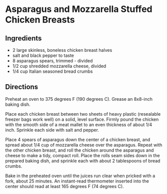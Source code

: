 # Asparagus and Mozzarella Stuffed Chicken Breasts

## Ingredients
* 2 large skinless, boneless chicken breast halves
* salt and black pepper to taste
* 8 asparagus spears, trimmed - divided
* 1/2 cup shredded mozzarella cheese, divided
* 1/4 cup Italian seasoned bread crumbs

## Directions
Preheat an oven to 375 degrees F (190 degrees C). Grease an 8x8-inch baking dish.

Place each chicken breast between two sheets of heavy plastic (resealable freezer bags work well) on a solid, level surface. Firmly pound the chicken with the smooth side of a meat mallet to an even thickness of about 1/4 inch. Sprinkle each side with salt and pepper.

Place 4 spears of asparagus down the center of a chicken breast, and spread about 1/4 cup of mozzarella cheese over the asparagus. Repeat with the other chicken breast, and roll the chicken around the asparagus and cheese to make a tidy, compact roll. Place the rolls seam sides down in the prepared baking dish, and sprinkle each with about 2 tablespoons of bread crumbs.

Bake in the preheated oven until the juices run clear when pricked with a fork, about 25 minutes. An instant-read thermometer inserted into the center should read at least 165 degrees F (74 degrees C).

